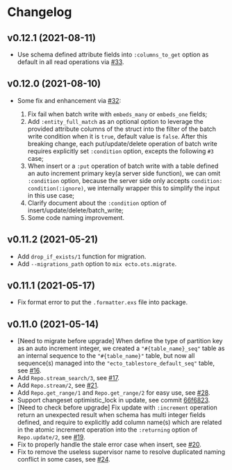 # Changelog

## v0.12.1 (2021-08-11)

* Use schema defined attribute fields into `:columns_to_get` option as default
  in all read operations via [#33](https://github.com/edragonconnect/ecto_tablestore/pull/33).

## v0.12.0 (2021-08-10)

* Some fix and enhancement via [#32](https://github.com/edragonconnect/ecto_tablestore/pull/32):

  1. Fix fail when batch write with `embeds_many` or `embeds_one` fields;
  2. Add `:entity_full_match` as an optional option to leverage the provided attribute columns of the struct into the filter of the batch write
     condition when it is `true`, default value is `false`. After this breaking change, each put/update/delete operation of batch write requires
     explicitly set `:condition` option, excepts the following `#3` case;
  3. When insert or a `:put` operation of batch write with a table defined an auto increment primary key(a server side function), we can omit
     `:condition` option, because the server side only accepts `condition: condition(:ignore)`, we internally wrapper this to simplify the
     input in this use case;
  4. Clarify document about the `:condition` option of insert/update/delete/batch_write;
  5. Some code naming improvement.

## v0.11.2 (2021-05-21)

* Add `drop_if_exists/1` function for migration.
* Add `--migrations_path` option to `mix ecto.ots.migrate`.

## v0.11.1 (2021-05-17)

* Fix format error to put the `.formatter.exs` file into package.

## v0.11.0 (2021-05-14)

* [Need to migrate before upgrade] When define the type of partition key as an auto increment integer, we
  created a `"#{table_name}_seq"` table as an internal sequence to the `"#{table_name}"` table,
  but now all sequence(s) managed into the `"ecto_tablestore_default_seq"` table, see
  [#16](https://github.com/edragonconnect/ecto_tablestore/pull/16).
* Add `Repo.stream_search/3`, see [#17](https://github.com/edragonconnect/ecto_tablestore/pull/16).
* Add `Repo.stream/2`, see [#21](https://github.com/edragonconnect/ecto_tablestore/pull/21).
* Add `Repo.get_range/1` and `Repo.get_range/2` for easy use, see
  [#28](https://github.com/edragonconnect/ecto_tablestore/pull/28).
* Support changeset optimistic_lock in update, see commit
  [66f6823](https://github.com/edragonconnect/ecto_tablestore/commit/66f6823704f14940e97f8195e63ad2c29b77ecea).
* [Need to check before upgrade] Fix update with `:increment` operation return an unexpected result when
  schema has multi integer fields defined, and require to explicitly add column name(s) which are related in the atomic increment
  operation into the `:returning` option of `Repo.update/2`,
  see [#19](https://github.com/edragonconnect/ecto_tablestore/pull/19).
* Fix to properly handle the stale error case when insert,
  see [#20](https://github.com/edragonconnect/ecto_tablestore/pull/20).
* Fix to remove the useless supervisor name to resolve duplicated naming conflict in some cases,
  see [#24](https://github.com/edragonconnect/ecto_tablestore/pull/24).
